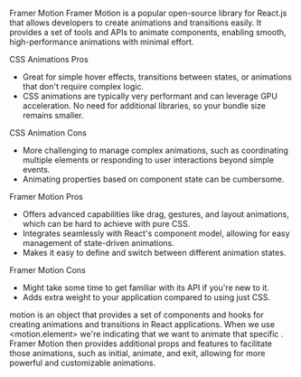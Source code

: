 Framer Motion
Framer Motion is a popular open-source library for React.js that allows developers to create animations and transitions easily. It provides a set of tools and APIs to animate components, enabling smooth, high-performance animations with minimal effort.

CSS Animations Pros
- Great for simple hover effects, transitions between states, or animations that don't require complex logic.
- CSS animations are typically very performant and can leverage GPU acceleration.
No need for additional libraries, so your bundle size remains smaller.

CSS Animation Cons
- More challenging to manage complex animations, such as coordinating multiple elements or responding to user interactions beyond simple events.
- Animating properties based on component state can be cumbersome.

Framer Motion Pros  

- Offers advanced capabilities like drag, gestures, and layout animations, which can be hard to achieve with pure CSS.  
- Integrates seamlessly with React's component model, allowing for easy management of state-driven animations.  
- Makes it easy to define and switch between different animation states.

Framer Motion Cons  

- Might take some time to get familiar with its API if you're new to it.  
- Adds extra weight to your application compared to using just CSS.

<!-- import { motion } from "framer-motion" -->

motion is an object that provides a set of components and hooks for creating animations and transitions in React applications.
When we use <motion.element> we're indicating that we want to animate that specific <element>. Framer Motion then provides additional props and features to facilitate those animations, such as initial, animate, and exit, allowing for more powerful and customizable animations.

